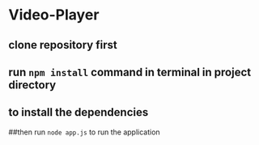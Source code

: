 # Video-Player

## clone repository first
## run `npm install` command in terminal in project directory
## to install the dependencies

##then run `node app.js` to run the application
